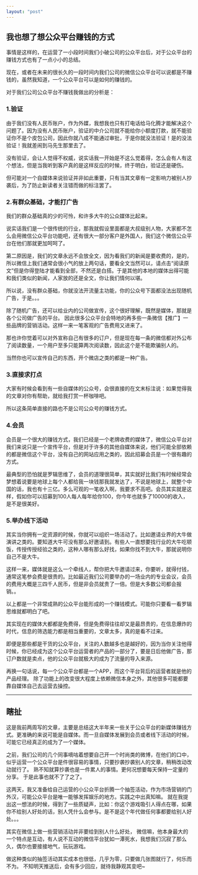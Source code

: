 ```yaml
---
layout: "post"
---
```


## 我也想了想公众平台赚钱的方式
事情是这样的，在运营了一小段时间我们小破公司的公众平台后，对于公众平台的赚钱方式也有了一点小小的总结。 

现在，或者在未来的很长久的一段时间内我们公司的微信公众平台可以说都是不赚钱的，虽然我知道，一个公众平台可以是如何的赚钱的。 

对于我们公司公众平台不赚钱我做出的分析是： 

### 1.验证

由于我们没有人民币账户，作为外媒，我想我也只有打电话给马化腾才能解决这个问题了。因为没有人民币账户，验证的中介公司就不能给你小额度打款，就不能验证你不是个皮包公司，因此你就八成不能通过审批，于是你就没法验证！是的没法验证！我就差闹到马先生那里去了。 

没有验证，会让人觉得不权威，说实话我一开始是不这么觉着得，怎么会有人有这个想法，但是当我听到客户真的是这样反应的时候，终于明白，验证还是硬伤。

但可能对一个自媒体来说验证并非如此重要，只有当其文章有一定影响力被别人抄袭后，为了防止新读者关注错而做的标注罢了。

### 2.有群众基础，才能打广告

我们的群众基础真的少的可怜，和许多大牛的公众媒体比起来。

说实话我们是一个很传统的行业，那我就假设里面都是大叔级别人物，大家都不怎么会用微信公众平台功能吧，还有很大一部分客户是外国人，我们这个微信公众平台在他们那就更加呵呵了。

第二原因是，我们的文章永远不会放全文，因为看我们的新闻是要收费的，是的，所以微信上我们通常会很小气的放上两句话，要看全文当然可以，请点击“阅读原文”但是你得登陆才能看到全部，不然还是白搭。于是其他的本地的媒体出得可能和我们类似的新闻，人家放的还是全文，你让我们情何以堪。

所以说，没有群众基础，你就没法开流量主功能，你的公众号下面都没法出现随机广告，于是。。。

除了随机广告，还可以给业内的公司做宣传，这个很好理解，既然是媒体，那就是各个公司做广告的平台。 因此很多公众平台会特地的再多些一条微信【推广】一些品牌的营销活动。这样一来一笔客观的广告费用又进来了。

那也许你觉着可以对外宣称自己有很多的订户，但是现在每一条的微信都对外公布了阅读数量，一个用户至多只能算两次阅读数，因此这个是不能欺骗别人的。

当然你也可以宣传自己的东西，开个微店之类的都是一种广告。

### 3.直接求打点

大家有时候会看到有一些自媒体的公众号，会很直接的在文末标注说：如果觉得我的文章对你有帮助，就给我打赏一杯咖啡吧。

所以这条简单直接的路也不是公司公众号的赚钱方式。

### 4.会员

会员是一个很大的赚钱方式，我们已经是一个老牌收费的媒体了，微信公众平台对我们来说只是一个宣传平台，但是对于许多的其他自媒体来说，他们可能全部依赖的都是微信这个平台，没有自己的网站应用之类的，因此招募会员是一个很有趣的方式。

最典型的恐怕就是罗辑思维了，会员的道理很简单，其实就好比我们有时候经常会梦想着说要是地球上每个人都给我一块钱那我就发达了，不说是地球上，就整个中国的话，我也有十三亿。多么可观的一笔收入啊，我要求不高吧。会员其实就是这样，假如你可以招募到100人每人每年给你100，你今年也就多了10000的收入，是不是很美好。

### 5.举办线下活动

其实当你拥有一定资源的时候，你就可以组织一场活动了。比如邀请业界的大牛做演讲之类的。要知道大牛可没有那么好邀请到。有些人一直想要找行业的大牛吃顿饭，传授传授经验之类的，这种人哪有那么好找，如果你找不到大牛，那就说明你自己不是大牛。

这样一来，媒体就是这么一个牵线人，帮你把大牛邀请过来，你要听，就得付钱，通常这笔参会费是很贵的。比如最近我们公司要举办的一场业内的专业会议，会员的费用大概是三四千人民币，但是非会员就贵了一倍。但是大多数公司都会报销。。

以上都是一个非常成熟的公众平台能形成的一个赚钱模式。可能你只要看一看罗辑思维就都明白了吧。

其实现在的媒体大都都是免费得，但是免费得往往却又是最昂贵的，在信息爆炸的时代，信息的筛选能力都是相当重要的，文章太多，真的是看不过来。 

即便是那些都是干货的公众平台，关注的人数越多也是越好的，因为当你关注他得时候，你已经成为这个公众平台运营者的产品的一部分了，要是日后他做广告，那订户数就是卖点，他的公众平台就极大的成为了流量的导入来源。 

再换一句话说，每一个公众平台都是一个APP，而这个平台背后的运营者就是他的产品经理。 除了功能上的改变很大程度上依赖微信本身之外，其他很多可能都要靠自媒体自己去运营去操控。

*******

## 瞎扯
这是我前两周写的文章，主要是总结这大半年来一些关于公众平台的新媒体赚钱方式。更准确的来说可能是自媒体。而一旦自媒体发展到会员或者线下活动的时候，可能它已经真正的成为了一个媒体。 

之前，我们公司的几个同事嘀咕着想要自己开一个时尚类的微博，在他们的口中，似乎运营一个公众平台是件很容易的事情，只要抄袭抄袭别人的文章，稍稍改动改动就行了。 熟不知就算抄袭也是一件累人的事情。更何况想要每天保持一定量的分享。 于是此事也就不了了之了。 

这两天，我又准备给自己运营的小公众平台折腾一个抽签活动，作为市场营销的门外汉，可能公众平台是唯一能够发挥娱乐的地方。实践之中出真知嘛。 就在我提出这一想法的时候，得到了一些质疑声，比如：你这个游戏吸引人得点在哪，如果你不给别人好处的话，别人凭什么会参与。是不是这个年代做任何事都要给别人好处。。。

其实在微信上做一些营销活动并非要给到别人什么好处， 微信嘛，他本身最大的一个特点是互动，有人说不互动的微信平台犹如一潭死水，我想我们沉寂了那么久，偶尔也要接接地气，玩玩游戏。 

做这种类似的抽签活动其实成本也很低，几乎为零，只要做几张图就行了，何乐而不为。
不知明天推送后，会有多少回应，就待我静观其变吧~


